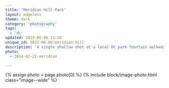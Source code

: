 ```yaml
---
title: 'Meridian Hill Park'
layout: edgeless
theme: dark
category: 'photography'
tags:
  - 'dc'
updated: 2015-06-06 13:20
unique_id: 2015-06-06:meridian-hill
description: 'A single shallow shot at a local DC park fountain walkway.'
photo:
  - 2014-02-22-meridian

---
```


{% assign photo = page.photo[0] %}
{% include block/image-photo.html class="image--wide" %}
